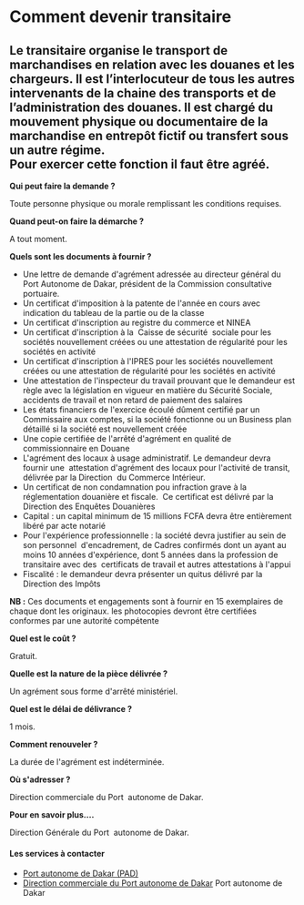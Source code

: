 # Comment devenir transitaire

Le transitaire organise le transport de marchandises en relation avec les douanes et les chargeurs. Il est l’interlocuteur de tous les autres intervenants de la chaine des transports et de l’administration des douanes. Il est chargé du mouvement physique ou documentaire de la marchandise en entrepôt fictif ou transfert sous un autre régime.  
Pour exercer cette fonction il faut être agréé.
--------------------------------------------------------------------------------------------------------------------------------------------------------------------------------------------------------------------------------------------------------------------------------------------------------------------------------------------------------------------------------------------------------

**Qui peut faire la demande ?**

Toute personne physique ou morale remplissant les conditions requises.

**Quand peut-on faire la démarche ?**

A tout moment.

**Quels sont les documents à fournir ?**

*   Une lettre de demande d'agrément adressée au directeur général du Port Autonome de Dakar, président de la Commission consultative portuaire.
*   Un certificat d'imposition à la patente de l'année en cours avec indication du tableau de la partie ou de la classe
*   Un certificat d'inscription au registre du commerce et NINEA
*   Un certificat d'inscription à la  Caisse de sécurité  sociale pour les sociétés nouvellement créées ou une attestation de régularité pour les sociétés en activité
*   Un certificat d'inscription à l'IPRES pour les sociétés nouvellement créées ou une attestation de régularité pour les sociétés en activité
*   Une attestation de l'inspecteur du travail prouvant que le demandeur est règle avec la législation en vigueur en matière du Sécurité Sociale, accidents de travail et non retard de paiement des salaires
*   Les états financiers de l'exercice écoulé dûment certifié par un Commissaire aux comptes, si la société fonctionne ou un Business plan détaillé si la société est nouvellement créée
*   Une copie certifiée de l'arrêté d'agrément en qualité de commissionnaire en Douane
*   L'agrément des locaux à usage administratif. Le demandeur devra fournir une  attestation d'agrément des locaux pour l'activité de transit, délivrée par la Direction  du Commerce Intérieur.
*   Un certificat de non condamnation pou infraction grave à la réglementation douanière et fiscale.  Ce certificat est délivré par la Direction des Enquêtes Douanières
*   Capital : un capital minimum de 15 millions FCFA devra être entièrement libéré par acte notarié
*   Pour l'expérience professionnelle : la société devra justifier au sein de son personnel  d'encadrement, de Cadres confirmés dont un ayant au moins 10 années d'expérience, dont 5 années dans la profession de transitaire avec des  certificats de travail et autres attestations à l'appui
*   Fiscalité : le demandeur devra présenter un quitus délivré par la  Direction des Impôts

**NB :** Ces documents et engagements sont à fournir en 15 exemplaires de chaque dont les originaux. les photocopies devront être certifiées conformes par une autorité compétente

**Quel est le coût ?**

Gratuit.

**Quelle est la nature de la pièce délivrée ?**

Un agrément sous forme d'arrêté ministériel.

**Quel est le délai de délivrance ?**

1 mois.

**Comment renouveler ?**

La durée de l'agrément est indéterminée.

**Où s'adresser ?**

Direction commerciale du Port  autonome de Dakar.

**Pour en savoir plus….** 

Direction Générale du Port  autonome de Dakar.

#### Les services à contacter

*   [Port autonome de Dakar (PAD)](../../../services/port-autonome-de-dakar-pad.md)
*   [Direction commerciale du Port autonome de Dakar](../../../services/direction-commerciale-du-port-autonome-de-dakar.md) Port autonome de Dakar